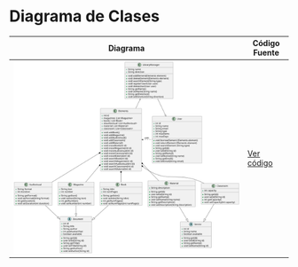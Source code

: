 
# Diagrama de Clases

| Diagrama | Código Fuente |
|----------|---------------|
| ![Diagrama de Clases](/images/modelosUML/DiagramaDeClasesIngles.svg) | [Ver código](/modelosUML/DiagramaDeClases.puml) |
